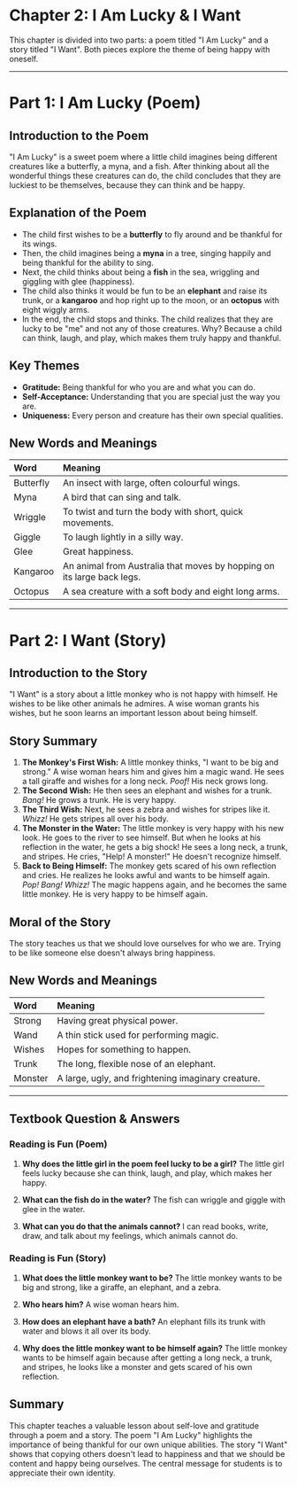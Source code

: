 # Chapter 2: I Am Lucky & I Want

This chapter is divided into two parts: a poem titled "I Am Lucky" and a story titled "I Want". Both pieces explore the theme of being happy with oneself.

---

# Part 1: I Am Lucky (Poem)

## Introduction to the Poem
"I Am Lucky" is a sweet poem where a little child imagines being different creatures like a butterfly, a myna, and a fish. After thinking about all the wonderful things these creatures can do, the child concludes that they are luckiest to be themselves, because they can think and be happy.

## Explanation of the Poem
*   The child first wishes to be a **butterfly** to fly around and be thankful for its wings.
*   Then, the child imagines being a **myna** in a tree, singing happily and being thankful for the ability to sing.
*   Next, the child thinks about being a **fish** in the sea, wriggling and giggling with glee (happiness).
*   The child also thinks it would be fun to be an **elephant** and raise its trunk, or a **kangaroo** and hop right up to the moon, or an **octopus** with eight wiggly arms.
*   In the end, the child stops and thinks. The child realizes that they are lucky to be "me" and not any of those creatures. Why? Because a child can think, laugh, and play, which makes them truly happy and thankful.

## Key Themes
*   **Gratitude:** Being thankful for who you are and what you can do.
*   **Self-Acceptance:** Understanding that you are special just the way you are.
*   **Uniqueness:** Every person and creature has their own special qualities.

## New Words and Meanings

| Word | Meaning |
| :--- | :--- |
| Butterfly | An insect with large, often colourful wings. |
| Myna | A bird that can sing and talk. |
| Wriggle | To twist and turn the body with short, quick movements. |
| Giggle | To laugh lightly in a silly way. |
| Glee | Great happiness. |
| Kangaroo | An animal from Australia that moves by hopping on its large back legs. |
| Octopus | A sea creature with a soft body and eight long arms. |

---

# Part 2: I Want (Story)

## Introduction to the Story
"I Want" is a story about a little monkey who is not happy with himself. He wishes to be like other animals he admires. A wise woman grants his wishes, but he soon learns an important lesson about being himself.

## Story Summary
1.  **The Monkey's First Wish:** A little monkey thinks, "I want to be big and strong." A wise woman hears him and gives him a magic wand. He sees a tall giraffe and wishes for a long neck. *Poof!* His neck grows long.
2.  **The Second Wish:** He then sees an elephant and wishes for a trunk. *Bang!* He grows a trunk. He is very happy.
3.  **The Third Wish:** Next, he sees a zebra and wishes for stripes like it. *Whizz!* He gets stripes all over his body.
4.  **The Monster in the Water:** The little monkey is very happy with his new look. He goes to the river to see himself. But when he looks at his reflection in the water, he gets a big shock! He sees a long neck, a trunk, and stripes. He cries, "Help! A monster!" He doesn't recognize himself.
5.  **Back to Being Himself:** The monkey gets scared of his own reflection and cries. He realizes he looks awful and wants to be himself again. *Pop! Bang! Whizz!* The magic happens again, and he becomes the same little monkey. He is very happy to be himself again.

## Moral of the Story
The story teaches us that we should love ourselves for who we are. Trying to be like someone else doesn't always bring happiness.

## New Words and Meanings

| Word | Meaning |
| :--- | :--- |
| Strong | Having great physical power. |
| Wand | A thin stick used for performing magic. |
| Wishes | Hopes for something to happen. |
| Trunk | The long, flexible nose of an elephant. |
| Monster | A large, ugly, and frightening imaginary creature. |

---

## Textbook Question & Answers

### Reading is Fun (Poem)
1.  **Why does the little girl in the poem feel lucky to be a girl?**
    The little girl feels lucky because she can think, laugh, and play, which makes her happy.

2.  **What can the fish do in the water?**
    The fish can wriggle and giggle with glee in the water.

3.  **What can you do that the animals cannot?**
    I can read books, write, draw, and talk about my feelings, which animals cannot do.

### Reading is Fun (Story)
1.  **What does the little monkey want to be?**
    The little monkey wants to be big and strong, like a giraffe, an elephant, and a zebra.

2.  **Who hears him?**
    A wise woman hears him.

3.  **How does an elephant have a bath?**
    An elephant fills its trunk with water and blows it all over its body.

4.  **Why does the little monkey want to be himself again?**
    The little monkey wants to be himself again because after getting a long neck, a trunk, and stripes, he looks like a monster and gets scared of his own reflection.

## Summary
This chapter teaches a valuable lesson about self-love and gratitude through a poem and a story. The poem "I Am Lucky" highlights the importance of being thankful for our own unique abilities. The story "I Want" shows that copying others doesn't lead to happiness and that we should be content and happy being ourselves. The central message for students is to appreciate their own identity.